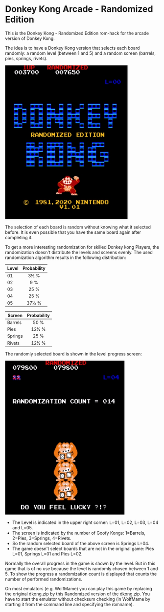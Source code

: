 # Donkey Kong Arcade - Randomized Edition

This is the Donkey Kong - Randomized Edition rom-hack for the arcade version of Donkey Kong.

The idea is to have a Donkey Kong version that selects each board randomly: a random level (between 1 and 5) and a random screen (barrels, pies, springs, rivets). 

![DKRND Title Screen](https://github.com/PaulGoes/DonkeyKong-Randomized/blob/master/Title%20Screen.jpg?raw=true)

The selection of each board is random without knowing what it selected before. It is even possible that you have the same board again after completing it.

To get a more interesting randomization for skilled Donkey kong Players, the randomization doesn't distribute the levels and screens evenly. The used randomization algorithm results in the following distribution:

| Level   | Probability  |
| ------- |:------------:|
| 01      | 3½ %         |
| 02      |  9 %         |
| 03      | 25 %         |
| 04      | 25 %         |
| 05      | 37½ %        |

| Screen  | Probability  |
| ------- |:------------:|
| Barrels | 50 %         |
| Pies    | 12½ %         |
| Springs | 25 %        |
| Rivets  | 12½ %        |

The randomly selected board is shown in the level progress screen:

![DKC Level Progress Screen](https://github.com/PaulGoes/DonkeyKong-Randomized/blob/master/Do%20You%20Feel%20Lucky.jpg?raw=true)

- The Level is indicated in the upper right corner: L=01, L=02, L=03, L=04 and L=05.
- The screen is indicated by the number of Goofy Kongs: 1=Barrels, 2=Pies, 3=Springs, 4=Rivets.
- So the random selected board of the above screen is Springs L=04.
- The game doesn't select boards that are not in the original game: Pies L=01, Springs L=01 and Pies L=02.

Normally the overall progress in the game is shown by the level. But in this game that is of no use because the level is randomly chosen between 1 and 5. To show the progress a randomization count is displayed that counts the number of performed randomizations.

On most emulators (e.g. WolfMame) you can play this game by replacing the original dkong.zip by this Randomized version of the dkong.zip. You have to start the emulator without checksum checking (in WolfMame by starting it from the command line and specifying the romname).
